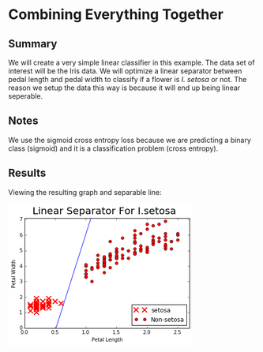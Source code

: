 # Combining Everything Together

## Summary

We will create a very simple linear classifier in this example.  The data set of interest will be the Iris data.  We will optimize a linear separator between pedal length and pedal width to classify if a flower is _I. setosa_ or not.  The reason we setup the data this way is because it will end up being linear seperable.

## Notes
We use the sigmoid cross entropy loss because we are predicting a binary class (sigmoid) and it is a classification problem (cross entropy).

## Results

Viewing the resulting graph and separable line:

![Isetosa](../images/07_Combing_Everything_Together.png "I setosa Seperability")